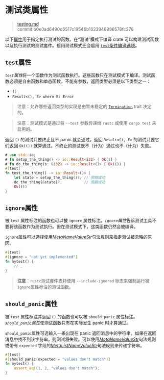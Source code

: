 # 测试类属性

>[testing.md](https://github.com/rust-lang/reference/blob/master/src/attributes/testing.md)\
>commit b0e0ad6490d6517c19546b1023948986578fc378

以下[属性]用于指定执行测试的函数。在“测试”模式下编译 crate 可以构建测试函数以及执行测试的测试套件。启用测试模式还会启用 [`test`条件编译选项]。

## `test`属性

*`test`属性*将一个函数作为测试函数执行。这些函数只在测试模式下编译。测试函数必须是自由函数和单态函数，不能有参数，返回类型必须是以下类型之一：

* `()`
* `Result<(), E> where E: Error`
<!-- * `!` -->
<!-- * Result<!, E> where E: Error` -->

> 注意：允许哪些返回类型的实现是由暂未稳定的 [`Termination`] trait 决定的。

<!-- 如果前面这节需要更新(从 "不能有参数" 开始, 同时需要修改 ../crates-and-source-files.md 文件 -->

> 注意：测试模式是通过将 `--test` 参数传递给 `rustc` 或使用 `cargo test` 来启用的。

返回 `()` 的测试只要终止且不 panic 就会通过。返回 `Result<(), E>` 的测试只要它们返回 `Ok(())` 就算通过。不终止的测试既不（计为）通过也不（计为）失败。

```rust
# use std::io;
# fn setup_the_thing() -> io::Result<i32> { Ok(1) }
# fn do_the_thing(s: &i32) -> io::Result<()> { Ok(()) }
#[test]
fn test_the_thing() -> io::Result<()> {
    let state = setup_the_thing()?; // 预期成功
    do_the_thing(&state)?;          // 预期成功
    Ok(())
}
```

## `ignore`属性

被 `test` 属性标注的函数也可以被 `ignore` 属性标注。*`ignore`属性*告诉测试工具不要将该函数作为测试执行。但在测试模式下，这类函数仍然会被编译。

`ignore`属性可以选择使用[_MetaNameValueStr_]句法规则来指定测试被忽略的原因。

```rust
#[test]
#[ignore = "not yet implemented"]
fn mytest() {
    // …
}
```

> **注意**：`rustc`测试套件支持使用 `--include-ignored` 标志来强制运行被 `ignore`属性标注的测试函数。

## `should_panic`属性

被 `test` 属性标注并返回 `()` 的函数也可以被 `should_panic` 属性标注。*`should_panic`属性*使测试函数只有在实际发生 panic 时才算通过。

`should_panic`属性可选输入一条出现在 panic 返回消息中的字符串。如果在返回消息中找不到该字符串，则测试将失败。可以使用[_MetaNameValueStr_]句法规则或带有 `expected` 字段的[_MetaListNameValueStr_]句法规则来传递字符串。

```rust
#[test]
#[should_panic(expected = "values don't match")]
fn mytest() {
    assert_eq!(1, 2, "values don't match");
}
```

[_MetaListNameValueStr_]: ../attributes.md#元数据项属性句法
[_MetaNameValueStr_]: ../attributes.md#元数据项属性句法
[`Termination`]: https://doc.rust-lang.org/std/process/trait.Termination.html
[`test`条件编译选项]: ../conditional-compilation.md#test
[属性]: ../attributes.md